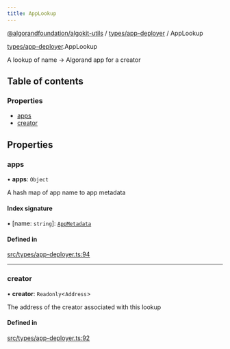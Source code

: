 ```yaml
---
title: AppLookup
---
```

[@algorandfoundation/algokit-utils](/reference/algokit-utils-ts/api/readme/) / [types/app-deployer](/reference/algokit-utils-ts/api/modules/types_app_deployer/) / AppLookup



[types/app-deployer](/reference/algokit-utils-ts/api/modules/types_app_deployer/).AppLookup

A lookup of name -> Algorand app for a creator

## Table of contents

### Properties

- [apps](#apps)
- [creator](#creator)

## Properties

### apps

• **apps**: `Object`

A hash map of app name to app metadata

#### Index signature

▪ [name: `string`]: [`AppMetadata`]()

#### Defined in

[src/types/app-deployer.ts:94](https://github.com/algorandfoundation/algokit-utils-ts/blob/main/src/types/app-deployer.ts#L94)

___

### creator

• **creator**: `Readonly`\<`Address`\>

The address of the creator associated with this lookup

#### Defined in

[src/types/app-deployer.ts:92](https://github.com/algorandfoundation/algokit-utils-ts/blob/main/src/types/app-deployer.ts#L92)